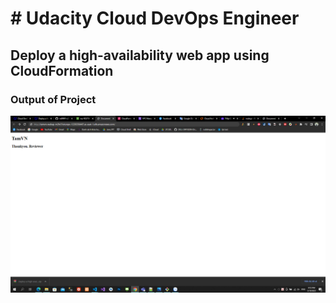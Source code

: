 
# # Udacity Cloud DevOps Engineer

## Deploy a high-availability web app using CloudFormation 

### Output of Project
![Website-check](/screenchots/15.%20website%20check.png)



